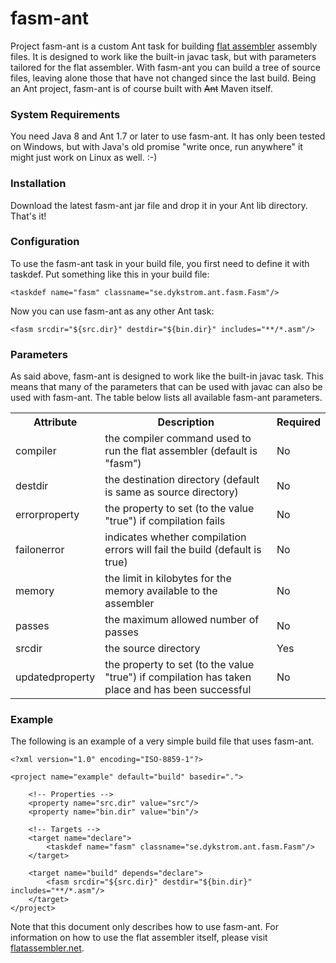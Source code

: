 # fasm-ant

Project fasm-ant is a custom Ant task for building [flat assembler](http://flatassembler.net)
assembly files. It is designed to work like the built-in javac task, but with parameters
tailored for the flat assembler. With fasm-ant you can build a tree of source files, leaving
alone those that have not changed since the last build. Being an Ant project, fasm-ant is of
course built with ~~Ant~~ Maven itself.

### System Requirements

You need Java 8 and Ant 1.7 or later to use fasm-ant. It has only been tested on Windows, but
with Java's old promise "write once, run anywhere" it might just work on Linux as well. :-)

### Installation

Download the latest fasm-ant jar file and drop it in your Ant lib directory. That's it!

### Configuration

To use the fasm-ant task in your build file, you first need to define it with taskdef. Put
something like this in your build file:

    <taskdef name="fasm" classname="se.dykstrom.ant.fasm.Fasm"/>

Now you can use fasm-ant as any other Ant task:

    <fasm srcdir="${src.dir}" destdir="${bin.dir}" includes="**/*.asm"/>

### Parameters

As said above, fasm-ant is designed to work like the built-in javac task. This means that
many of the parameters that can be used with javac can also be used with fasm-ant. The table
below lists all available fasm-ant parameters.

<table>
  <tr>
    <th>Attribute</th>
    <th>Description</th>
    <th>Required</th>
  </tr>
  <tr>
    <td>compiler</td>
    <td>the compiler command used to run the flat assembler (default is "fasm")</td>
    <td>No</td>
  </tr>
  <tr>
    <td>destdir</td>
    <td>the destination directory (default is same as source directory)</td>
    <td>No</td>
  </tr>
  <tr>
    <td>errorproperty</td>
    <td>the property to set (to the value "true") if compilation fails</td>
    <td>No</td>
  </tr>
  <tr>
    <td>failonerror</td>
    <td>indicates whether compilation errors will fail the build (default is true)</td>
    <td>No</td>
  </tr>
  <tr>
    <td>memory</td>
    <td>the limit in kilobytes for the memory available to the assembler</td>
    <td>No</td>
  </tr>
  <tr>
    <td>passes</td>
    <td>the maximum allowed number of passes</td>
    <td>No</td>
  </tr>
  <tr>
    <td>srcdir</td>
    <td>the source directory</td>
    <td>Yes</td>
  </tr>
  <tr>
    <td>updatedproperty</td>
    <td>the property to set (to the value "true") if compilation has taken place and has been successful</td>
    <td>No</td>
  </tr>
</table>

### Example

The following is an example of a very simple build file that uses fasm-ant.

    <?xml version="1.0" encoding="ISO-8859-1"?>

    <project name="example" default="build" basedir=".">

        <!-- Properties -->
        <property name="src.dir" value="src"/>
        <property name="bin.dir" value="bin"/>

        <!-- Targets -->
        <target name="declare">
            <taskdef name="fasm" classname="se.dykstrom.ant.fasm.Fasm"/>
        </target>

        <target name="build" depends="declare">
            <fasm srcdir="${src.dir}" destdir="${bin.dir}" includes="**/*.asm"/>
        </target>
    </project>

Note that this document only describes how to use fasm-ant. For information on how to use
the flat assembler itself, please visit [flatassembler.net](http://flatassembler.net).
